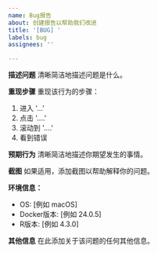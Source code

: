 ```yaml
---
name: Bug报告
about: 创建报告以帮助我们改进
title: '[BUG] '
labels: bug
assignees: ''

---
```


**描述问题**
清晰简洁地描述问题是什么。

**重现步骤**
重现该行为的步骤：
1. 进入 '...'
2. 点击 '....'
3. 滚动到 '....'
4. 看到错误

**预期行为**
清晰简洁地描述你期望发生的事情。

**截图**
如果适用，添加截图以帮助解释你的问题。

**环境信息：**
 - OS: [例如 macOS]
 - Docker版本: [例如 24.0.5]
 - R版本: [例如 4.3.0]

**其他信息**
在此添加关于该问题的任何其他信息。 